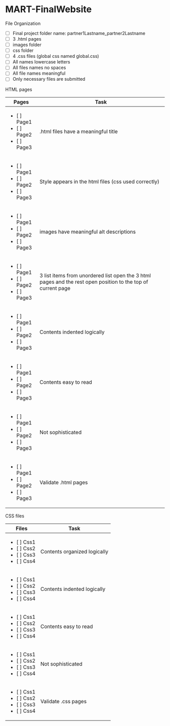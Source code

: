 # MART-FinalWebsite
File Organization

- [ ] Final project folder name: partner1Lastname_partner2Lastname
- [ ] 3 .html pages
- [ ] images folder
- [ ] css folder
- [ ] 4 .css files (global css named global.css)
- [ ] All names lowercase letters
- [ ] All files names no spaces
- [ ] All file names meaningful
- [ ] Only necessary files are submitted

HTML pages

| Pages          | Task          |
|----------------|---------------|
| <ul><li>[ ] Page1</li><li>[ ] Page2</li><li>[ ] Page3</li></ul>   | .html files have a meaningful title
| <ul><li>[ ] Page1</li><li>[ ] Page2</li><li>[ ] Page3</li></ul>   | Style appears in the html files (css used correctly)
| <ul><li>[ ] Page1</li><li>[ ] Page2</li><li>[ ] Page3</li></ul>   | images have meaningful alt descriptions
| <ul><li>[ ] Page1</li><li>[ ] Page2</li><li>[ ] Page3</li></ul>   | 3 list items from unordered list open the 3 html pages and the rest open position to the top of current page
| <ul><li>[ ] Page1</li><li>[ ] Page2</li><li>[ ] Page3</li></ul>   | Contents indented logically
| <ul><li>[ ] Page1</li><li>[ ] Page2</li><li>[ ] Page3</li></ul>   | Contents easy to read
| <ul><li>[ ] Page1</li><li>[ ] Page2</li><li>[ ] Page3</li></ul>   | Not sophisticated
| <ul><li>[ ] Page1</li><li>[ ] Page2</li><li>[ ] Page3</li></ul>   | Validate .html pages

CSS files

| Files          | Task          |
|----------------|---------------|
| <ul><li>[ ] Css1</li><li>[ ] Css2</li><li>[ ] Css3</li><li>[ ] Css4</li></ul>   | Contents organized logically
| <ul><li>[ ] Css1</li><li>[ ] Css2</li><li>[ ] Css3</li><li>[ ] Css4</li></ul>   | Contents indented logically
| <ul><li>[ ] Css1</li><li>[ ] Css2</li><li>[ ] Css3</li><li>[ ] Css4</li></ul>   | Contents easy to read
| <ul><li>[ ] Css1</li><li>[ ] Css2</li><li>[ ] Css3</li><li>[ ] Css4</li></ul>   | Not sophisticated
| <ul><li>[ ] Css1</li><li>[ ] Css2</li><li>[ ] Css3</li><li>[ ] Css4</li></ul>   | Validate .css pages
